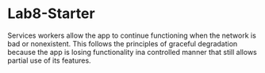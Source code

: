 # Lab8-Starter

Services workers allow the app to continue functioning when the network is bad or nonexistent. This follows the principles of graceful degradation because the app is losing functionality ina controlled manner that still allows partial use of its features.